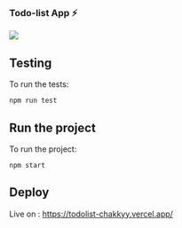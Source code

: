 ### Todo-list App ⚡

<img src="https://i.imgur.com/jEKmhO8.png"/>

## Testing

To run the tests:

    npm run test

## Run the project

To run the project:

    npm start

## Deploy

Live on : https://todolist-chakkyy.vercel.app/
